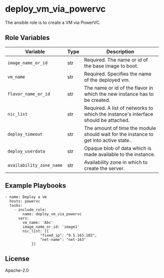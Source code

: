 deploy_vm_via_powervc
=========
The ansible role is to create a VM via PowerVC.

Role Variables
--------------

| Variable              | Type          | Description                                      |
|-----------------------|---------------|--------------------------------------------------|
| `image_name_or_id`      | str          | Required. The name or id of the base image to boot.                   |
| `vm_name`      | str          | Required. Specifies the name of the deployed vm.                      |
| `flavor_name_or_id`      | str          | The name or id of the flavor in which the new instance has to be created.                  |
| `nic_list`      | str          | Required. A list of networks to which the instance's interface should be attached. |                      
| `deploy_timeout`      | str          | The amount of time the module should wait for the instance to get into active state..                   |
| `deploy_userdata`      | str          | Opaque blob of data which is made available to the instance.  |   
| `availability_zone_name`      | str          | Availability zone in which to create the server. |

Example Playbooks
----------------
```
- name: Deploy a vm
  hosts: powervc 
  tasks:
    - include_role:
        name: deploy_vm_via_powervc
      vars:
        vm_name: 'Abc' 
        image_name_or_id: 'image1'
        nic_list: [{
                "fixed_ip": "9.5.163.102",
                "net-name": "net-163"
            }]

```

License
-------

Apache-2.0
